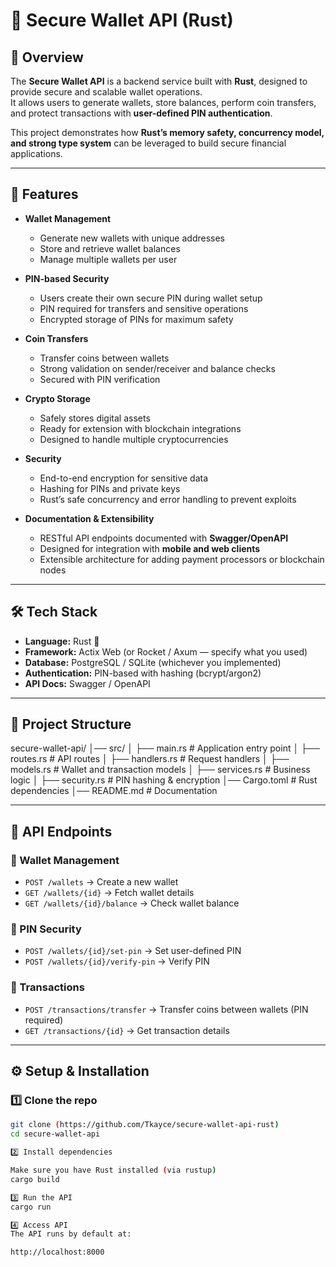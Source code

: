 # 🔐 Secure Wallet API (Rust)

## 📌 Overview
The **Secure Wallet API** is a backend service built with **Rust**, designed to provide secure and scalable wallet operations.  
It allows users to generate wallets, store balances, perform coin transfers, and protect transactions with **user-defined PIN authentication**.  

This project demonstrates how **Rust’s memory safety, concurrency model, and strong type system** can be leveraged to build secure financial applications.  

---

## 🚀 Features
- **Wallet Management**
  - Generate new wallets with unique addresses
  - Store and retrieve wallet balances
  - Manage multiple wallets per user  

- **PIN-based Security**
  - Users create their own secure PIN during wallet setup
  - PIN required for transfers and sensitive operations
  - Encrypted storage of PINs for maximum safety  

- **Coin Transfers**
  - Transfer coins between wallets
  - Strong validation on sender/receiver and balance checks
  - Secured with PIN verification  

- **Crypto Storage**
  - Safely stores digital assets
  - Ready for extension with blockchain integrations
  - Designed to handle multiple cryptocurrencies  

- **Security**
  - End-to-end encryption for sensitive data
  - Hashing for PINs and private keys
  - Rust’s safe concurrency and error handling to prevent exploits  

- **Documentation & Extensibility**
  - RESTful API endpoints documented with **Swagger/OpenAPI**
  - Designed for integration with **mobile and web clients**
  - Extensible architecture for adding payment processors or blockchain nodes  

---

## 🛠️ Tech Stack
- **Language:** Rust 🦀  
- **Framework:** Actix Web (or Rocket / Axum — specify what you used)  
- **Database:** PostgreSQL / SQLite (whichever you implemented)  
- **Authentication:** PIN-based with hashing (bcrypt/argon2)  
- **API Docs:** Swagger / OpenAPI  

---

## 📂 Project Structure
secure-wallet-api/
│── src/
│ ├── main.rs # Application entry point
│ ├── routes.rs # API routes
│ ├── handlers.rs # Request handlers
│ ├── models.rs # Wallet and transaction models
│ ├── services.rs # Business logic
│ ├── security.rs # PIN hashing & encryption
│── Cargo.toml # Rust dependencies
│── README.md # Documentation


---

## 📡 API Endpoints

### 🔑 Wallet Management
- `POST /wallets` → Create a new wallet  
- `GET /wallets/{id}` → Fetch wallet details  
- `GET /wallets/{id}/balance` → Check wallet balance  

### 🔐 PIN Security
- `POST /wallets/{id}/set-pin` → Set user-defined PIN  
- `POST /wallets/{id}/verify-pin` → Verify PIN  

### 💸 Transactions
- `POST /transactions/transfer` → Transfer coins between wallets (PIN required)  
- `GET /transactions/{id}` → Get transaction details  

---

## ⚙️ Setup & Installation

### 1️⃣ Clone the repo
```bash
git clone (https://github.com/Tkayce/secure-wallet-api-rust)
cd secure-wallet-api

2️⃣ Install dependencies

Make sure you have Rust installed (via rustup)
cargo build

3️⃣ Run the API
cargo run

4️⃣ Access API
The API runs by default at:

http://localhost:8000
